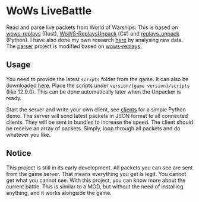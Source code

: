# WoWs LiveBattle
Read and parse live packets from World of Warships. This is based on [wows-replays](https://github.com/lkolbly/wows-replays) (Rust), [WoWS-ReplaysUnpack](https://github.com/Nodsoft/WoWS-ReplaysUnpack) (C#) and [replays_unpack](https://github.com/Monstrofil/replays_unpack/) (Python). I have also done my own research [here](https://github.com/wowsinfo/WoWs-LiveBattle/tree/master/archive) by analysing raw data. The [parser](https://github.com/wowsinfo/WoWs-LiveBattle/tree/master/parser) project is modified based on [wows-replays](https://github.com/lkolbly/wows-replays).

## Usage
You need to provide the latest `scripts` folder from the game. It can also be downloaded [here](https://github.com/wowsinfo/data/tags). Place the scripts under `version/{game version}/scripts` (like 12.9.0). This can be done automatically later when the Unpacker is ready.

Start the server and write your own client, see [clients](https://github.com/wowsinfo/WoWs-LiveBattle/tree/master/livebattle/client) for a simple Python demo. The server will send latest packets in JSON format to all connected clients. They will be sent in bundles to increase the speed. The client should be receive an array of packets. Simply, loop through all packets and do whatever you like.

## Notice
This project is still in its early development. All packets you can see are sent from the game server. That means everything you get is legit. You cannot get what you cannot see. With this project, you can know more about the current battle. This is similar to a MOD, but without the need of installing anything, and it works alongside the game.
